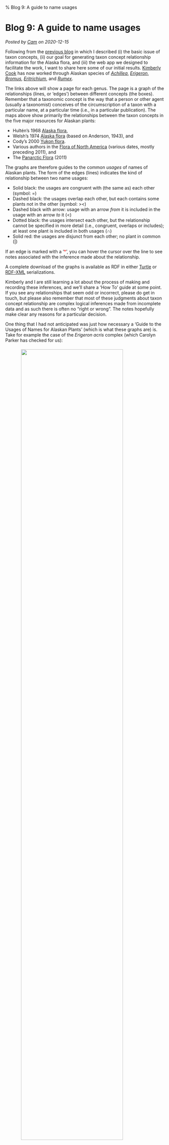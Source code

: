 % Blog 9: A guide to name usages

# Blog 9: A guide to name usages

_Posted by [Cam](people.html#cam) on 2020-12-15_

Following from the [previous blog](blog8.html) in which I described
(i) the basic issue of taxon concepts, (ii) our goal for generating
taxon concept relationship information for the Alaska flora, and (iii)
the web app we designed to facilitate the work, I want to share here
some of our initial results.  [Kimberly Cook](people.html#kimberly)
has now worked through Alaskan species of
[_Achillea_](TCM_achillea.html), [_Erigeron_](TCM_erigeron.html),
[_Bromus_](TCM_bromus.html), [_Eritrichium_](TCM_eritrichium.html),
and [_Rumex_](TCM_rumex.html).

The links above will show a page for each genus. The page is a graph
of the relationships (lines, or ‘edges’) between different concepts
(the boxes). Remember that a taxonomic concept is the way that a
person or other agent (usually a taxonomist) conceives of the
circumscription of a taxon with a particular name, at a particular
time (i.e., in a particular publication).  The maps above show
primarily the relationships between the taxon concepts in the five
major resources for Alaskan plants:

 * Hultén’s 1968 [Alaska flora][1],
 * Welsh’s 1974 [Alaska flora][2] (based on Anderson, 1943), and
 * Cody’s 2000 [Yukon flora][3].
 * Various authors in the [Flora of North America][4] (various dates,
   mostly preceding 2011), and
 * The [Panarctic Flora][5] (2011)

The graphs are therefore guides to the common _usages_ of names of
Alaskan plants.  The form of the edges (lines) indicates the kind of
relationship between two name usages:

 * Solid black: the usages are congruent with (the same as) each other
   (symbol: =)
 * Dashed black: the usages overlap each other, but each contains some
   plants not in the other (symbol: ><) 
 * Dashed black with arrow: usage with an arrow _from_ it is included
   in the usage with an arrow _to_ it (<)
 * Dotted black: the usages intersect each other, but the relationship
   cannot be specified in more detail (i.e., congruent, overlaps or
   includes); at least one plant is included in both usages (∩)
 * Solid red: the usages are disjunct from each other; no plant in
   common (|)

If an edge is marked with a ‘<span style="color:red">*</span>’, you
can hover the cursor over the line to see notes associated with the
inference made about the relationship.

A complete download of the graphs is available as RDF in either
[Turtle](../files/tcmap_2020-12-15.ttl) or
[RDF-XML](../files/tcmap_2020-12-15.rdf) serializations.

Kimberly and I are still learning a lot about the process of making
and recording these inferences, and we’ll share a ‘How To’ guide at
some point.  If you see any relationships that seem odd or incorrect,
please do get in touch, but please also remember that most of these
judgments about taxon concept relationship are complex logical
inferences made from incomplete data and as such there is often no
“right or wrong”. The notes hopefully make clear any reasons for a
particular decision.  

One thing that I had not anticipated was just how necessary a ‘Guide
to the Usages of Names for Alaskan Plants’ (which is what these graphs
are) is.  Take for example the case of the _Erigeron acris_ complex
(which Carolyn Parker has checked for us):

<img src="../img/tcm3.png" style="width:80%;margin-left: auto;
margin-right: auto;
margin-top:20px;margin-bottom:20px;display:block;"/>

Without such a guide (or a careful reading of the sources) it is very
hard to interpret what, e.g., Hultén’s _Erigeron acris_
subsp. _politis_ means today, given how many times the name has been
changed since.

Many thanks, of course, to Kimberly for her impressive detective work
on these names and usages.

[1]: https://www.sup.org/books/title/?id=2767
[2]: http://www.worldcat.org/oclc/605923539
[3]: https://cdnsciencepub.com/doi/book/10.1139/9780660181103
[4]: https://beta.floranorthamerica.org/Main_Page
[5]: http://panarcticflora.org/

----

<div id="disqus_thread"></div><script>
var disqus_config = function () {
this.page.url = 'https://alaskaflora.org/pages/blog9.html';  // Edit
this.page.identifier = 'alaskaflora_blog9';                  // Edit
};(function() {  var d = document, s = d.createElement('script');
s.src = 'https://alaskaflora-org.disqus.com/embed.js';
s.setAttribute('data-timestamp', +new Date());
(d.head || d.body).appendChild(s);
})(); </script>
